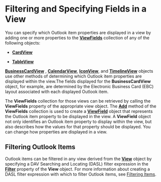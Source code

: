 
# Filtering and Specifying Fields in a View

 You can specify which Outlook item properties are displayed in a view by adding one or more properties to the **[ViewFields](2516faed-ed11-6cb3-ce9c-b6afa788e909.md)** collection of any of the following objects:


-  **[CardView](cdac229b-f2b6-9ecb-e1a7-b53509426570.md)**
    
-  **[TableView](026e27f8-1655-060d-e8cc-87eaaf4f1510.md)**
    

 **[BusinessCardView](83706cf8-080c-fbf0-9381-5801a2dd4dfd.md)** , **[CalendarView](37e078b9-9fc6-5894-b043-06d7257666a8.md)**,  **[IconView](dc2efa6c-4752-f713-f77e-378036f358dc.md)**, and  **[TimelineView](fb14c1a1-f542-fa1e-f30f-c5ee3d2f0206.md)** objects use other methods of determining which Outlook item properties are displayed within the view.The fields displayed for the **BusinessCardView** object, for example, are determined by the Electronic Business Card (EBC) layout associated with each displayed Outlook item.

The  **ViewFields** collection for those views can be retrieved by calling the **ViewFields** property of the appropriate view object. The **[Add](0bf96999-fdb8-d13c-6409-cee150a32c06.md)** method of the **ViewFields** collection is used to create a **[ViewField](997319f0-7ff3-a712-8484-2e442965e187.md)** object that represents the Outlook item property to be displayed in the view.
A  **ViewField** object not only identifies an Outlook item property to display within the view, but also describes how the values for that property should be displayed. You can change how properties are displayed in a view.

## Filtering Outlook Items

Outlook items can be filtered in any view derived from the  **[View](41c8d149-9912-1685-4c8b-3c849cc6f1ed.md)** object by specifying a DAV Searching and Locating (DASL) filter expression in the **[Filter](9a4b4b27-d543-df82-3058-e0a6ad2f51a1.md)** property of the **View** object. For more information about creating a DASL filter expression with which to filter Outlook items, see [Filtering Items](4038e042-1b07-5d18-18b0-c2b58c9c42da.md).

